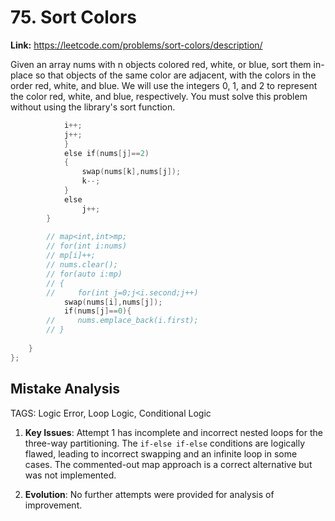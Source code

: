 # 75. Sort Colors

**Link:** https://leetcode.com/problems/sort-colors/description/

Given an array nums with n objects colored red, white, or blue, sort them in-place so that objects of the same color are adjacent, with the colors in the order red, white, and blue. We will use the integers 0, 1, and 2 to represent the color red, white, and blue, respectively. You must solve this problem without using the library's sort function.

```cpp
            i++;
            j++;
            }
            else if(nums[j]==2)
            {
                swap(nums[k],nums[j]);
                k--;
            }
            else
                j++;
        }
        
        // map<int,int>mp;
        // for(int i:nums)
        // mp[i]++;
        // nums.clear();
        // for(auto i:mp)
        // {
        //     for(int j=0;j<i.second;j++)
            swap(nums[i],nums[j]);
            if(nums[j]==0){
        //     nums.emplace_back(i.first);
        // }
        
    }
};
```

## Mistake Analysis

TAGS: Logic Error, Loop Logic, Conditional Logic

1. **Key Issues**: Attempt 1 has incomplete and incorrect nested loops for the three-way partitioning.  The `if-else if-else` conditions are logically flawed, leading to incorrect swapping and an infinite loop in some cases.  The commented-out map approach is a correct alternative but was not implemented.

2. **Evolution**: No further attempts were provided for analysis of improvement.

